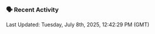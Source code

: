 ### 🗣 Recent Activity

<!--RECENT_ACTIVITY:last_update-->
Last Updated: Tuesday, July 8th, 2025, 12:42:29 PM (GMT)
<!--RECENT_ACTIVITY:last_update_end-->
<!--RECENT_ACTIVITY:start-->
<!--RECENT_ACTIVITY:end-->
